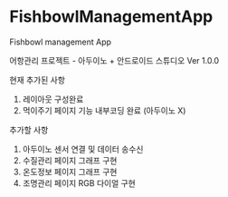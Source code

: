 # FishbowlManagementApp
Fishbowl management App

어항관리 프로젝트 - 아두이노 + 안드로이드 스튜디오 Ver 1.0.0

현재 추가된 사항
1. 레이아웃 구성완료
2. 먹이주기 페이지 기능 내부코딩 완료 (아두이노 X)

추가할 사항
1. 아두이노 센서 연결 및 데이터 송수신
2. 수질관리 페이지 그래프 구현
3. 온도정보 페이지 그래프 구현
4. 조명관리 페이지 RGB 다이얼 구현
